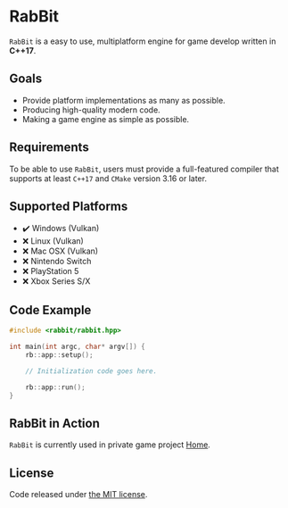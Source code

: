 # RabBit

`RabBit` is a easy to use, multiplatform engine for game develop written in **C++17**.

## Goals

- Provide platform implementations as many as possible.
- Producing high-quality modern code.
- Making a game engine as simple as possible.

## Requirements

To be able to use `RabBit`, users must provide a full-featured compiler that supports at least `C++17` and `CMake` version 3.16 or later.

## Supported Platforms

- ✔️ Windows (Vulkan)
- ❌ Linux (Vulkan)
- ❌ Mac OSX (Vulkan)
- ❌ Nintendo Switch
- ❌ PlayStation 5
- ❌ Xbox Series S/X

## Code Example

```cpp
#include <rabbit/rabbit.hpp>

int main(int argc, char* argv[]) {
    rb::app::setup();

    // Initialization code goes here.

    rb::app::run();
}
```

## RabBit in Action

`RabBit` is currently used in private game project [Home](https://twitter.com/HomeIndieGame).

## License

Code released under [the MIT license](https://github.com/demurzasty/rabbit/blob/master/LICENSE).
